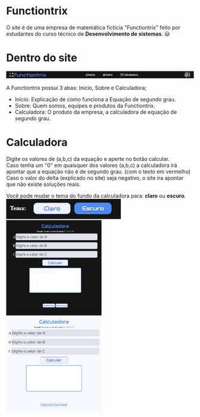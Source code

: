 # Functiontrix
O site é de uma empresa de matemática fictícia "Functiontrix" feito por estudantes do curso técnico de **Desenvolvimento de sistemas**.
😃
# Dentro do site

<img src="img\ReadmeImagens\Readme_Menu.JPG">

A Functiontrix possui 3 abas: Início, Sobre e Calculadora;

- Início: Explicação de como funciona a Equação de segundo grau.
- Sobre: Quem somos, equipes e produtos da Functiontrix.
- Calculadora: O produto da empresa, a calculadora de equação de segundo grau.

# Calculadora

Digite os valores de (a,b,c) da equação e aperte no botão calcular. <br>
Caso tenha um "0" em quaisquer dos valores (a,b,c) a calculadora irá apontar que a equação não é de segundo grau. (com o texto em vermelho)  <br>
Caso o valor do delta (explicado no site) seja negativo, o site ira apontar que não existe soluções reais.  <br>

Você pode mudar o tema do fundo da calculadora para: **claro** ou **escuro**. <br>
<img src="img\ReadmeImagens\Readme_Tema.JPG">
<img src="img\ReadmeImagens\Readme_Calculadora_Escuro.JPG" width="256px" height="256px">
<img src="img\ReadmeImagens\Readme_Calculadora_Branco.JPG" width="256px" height="256px">
